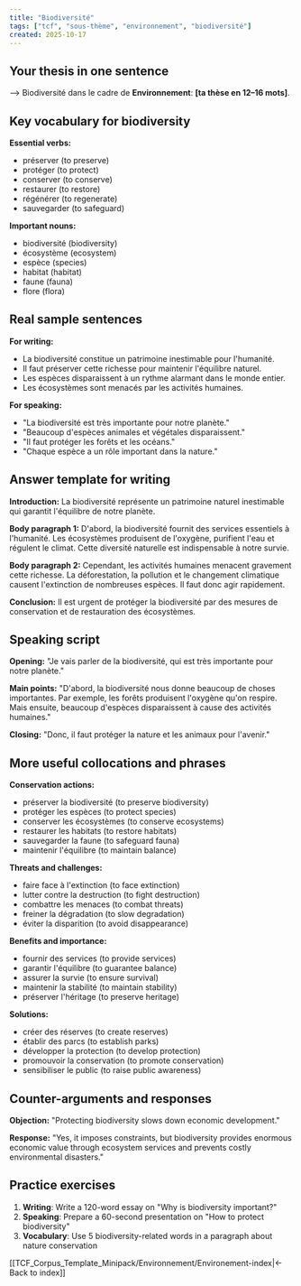 ```yaml
---
title: "Biodiversité"
tags: ["tcf", "sous-thème", "environnement", "biodiversité"]
created: 2025-10-17
---
```


## Your thesis in one sentence
⟶ Biodiversité dans le cadre de **Environnement**: __[ta thèse en 12–16 mots]__.

## Key vocabulary for biodiversity

**Essential verbs:**
- préserver (to preserve)
- protéger (to protect)
- conserver (to conserve)
- restaurer (to restore)
- régénérer (to regenerate)
- sauvegarder (to safeguard)

**Important nouns:**
- biodiversité (biodiversity)
- écosystème (ecosystem)
- espèce (species)
- habitat (habitat)
- faune (fauna)
- flore (flora)

## Real sample sentences

**For writing:**
- La biodiversité constitue un patrimoine inestimable pour l'humanité.
- Il faut préserver cette richesse pour maintenir l'équilibre naturel.
- Les espèces disparaissent à un rythme alarmant dans le monde entier.
- Les écosystèmes sont menacés par les activités humaines.

**For speaking:**
- "La biodiversité est très importante pour notre planète."
- "Beaucoup d'espèces animales et végétales disparaissent."
- "Il faut protéger les forêts et les océans."
- "Chaque espèce a un rôle important dans la nature."

## Answer template for writing

**Introduction:**
La biodiversité représente un patrimoine naturel inestimable qui garantit l'équilibre de notre planète.

**Body paragraph 1:**
D'abord, la biodiversité fournit des services essentiels à l'humanité. Les écosystèmes produisent de l'oxygène, purifient l'eau et régulent le climat. Cette diversité naturelle est indispensable à notre survie.

**Body paragraph 2:**
Cependant, les activités humaines menacent gravement cette richesse. La déforestation, la pollution et le changement climatique causent l'extinction de nombreuses espèces. Il faut donc agir rapidement.

**Conclusion:**
Il est urgent de protéger la biodiversité par des mesures de conservation et de restauration des écosystèmes.

## Speaking script

**Opening:**
"Je vais parler de la biodiversité, qui est très importante pour notre planète."

**Main points:**
"D'abord, la biodiversité nous donne beaucoup de choses importantes. Par exemple, les forêts produisent l'oxygène qu'on respire. Mais ensuite, beaucoup d'espèces disparaissent à cause des activités humaines."

**Closing:**
"Donc, il faut protéger la nature et les animaux pour l'avenir."

## More useful collocations and phrases

**Conservation actions:**
- préserver la biodiversité (to preserve biodiversity)
- protéger les espèces (to protect species)
- conserver les écosystèmes (to conserve ecosystems)
- restaurer les habitats (to restore habitats)
- sauvegarder la faune (to safeguard fauna)
- maintenir l'équilibre (to maintain balance)

**Threats and challenges:**
- faire face à l'extinction (to face extinction)
- lutter contre la destruction (to fight destruction)
- combattre les menaces (to combat threats)
- freiner la dégradation (to slow degradation)
- éviter la disparition (to avoid disappearance)

**Benefits and importance:**
- fournir des services (to provide services)
- garantir l'équilibre (to guarantee balance)
- assurer la survie (to ensure survival)
- maintenir la stabilité (to maintain stability)
- préserver l'héritage (to preserve heritage)

**Solutions:**
- créer des réserves (to create reserves)
- établir des parcs (to establish parks)
- développer la protection (to develop protection)
- promouvoir la conservation (to promote conservation)
- sensibiliser le public (to raise public awareness)

## Counter-arguments and responses

**Objection:** "Protecting biodiversity slows down economic development."

**Response:** "Yes, it imposes constraints, but biodiversity provides enormous economic value through ecosystem services and prevents costly environmental disasters."

## Practice exercises

1. **Writing**: Write a 120-word essay on "Why is biodiversity important?"
2. **Speaking**: Prepare a 60-second presentation on "How to protect biodiversity"
3. **Vocabulary**: Use 5 biodiversity-related words in a paragraph about nature conservation

[[TCF_Corpus_Template_Minipack/Environnement/Environement-index|← Back to index]]
